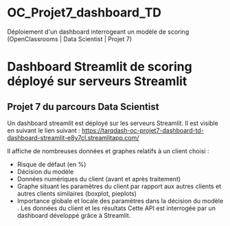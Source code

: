 # OC_Projet7_dashboard_TD

Déploiement d'un dashboard interrogeant un modèle de scoring (OpenClassrooms | Data Scientist | Projet 7)




# Dashboard Streamlit de scoring déployé sur serveurs Streamlit

## Projet 7 du parcours Data Scientist

Un dashboard streamlit est déployé sur les serveurs Streamlit.
Il est visible en suivant le lien suivant :
https://tarqdash-oc-projet7-dashboard-td-dashboard-streamlit-e8y7cl.streamlitapp.com/

Il affiche de nombreuses données et graphes relatifs à un client choisi :

- Risque de défaut (en %)
- Décision du modèle
- Données numériques du client (avant et après traitement)
- Graphe situant les paramètres du client par rapport aux autres clients et autres clients similaires (boxplot, pieplots)
- Importance globale et locale des paramètres dans la décision du modèle
. Les données du client et les résultats  Cette API est interrogée par un dashboard développé grâce à Streamlit.


